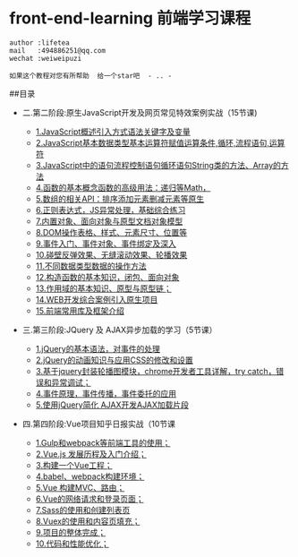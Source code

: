 # front-end-learning 前端学习课程

    author :lifetea
    mail   :494886251@qq.com
    wechat :weiweipuzi

    如果这个教程对您有所帮助  给一个star吧  - .. -

##目录

* 二.第二阶段:原生JavaScript开发及网页常见特效案例实战（15节课)
    * [1.JavaScript概述引入方式语法关键字及变量](./lesson/js/01)
    * [2.JavaScript基本数据类型基本运算符赋值运算条件,循环,流程语句,运算符](./lesson/js/02)     
    * [3.JavaScript中的语句流程控制语句循环语句String类的方法、Array的方法](./doc/1/webpack.md)     
    * [4.函数的基本概念函数的高级用法：递归等Math，](./doc/1/webpack.md)     
    * [5.数组的相关API：排序添加元素删减元素等原生](./doc/1/webpack.md) 
    * [6.正则表达式，JS异常处理，基础综合练习](./doc/1/webpack.md) 
    * [7.内置对象、面向对象与原型文档对象模型](./doc/1/webpack.md) 
    * [8.DOM操作表格、样式、元素尺寸、位置等](./doc/1/webpack.md) 
    * [9.事件入门、事件对象、事件绑定及深入](./doc/1/webpack.md) 
    * [10.碰壁反弹效果、无缝滚动效果、轮播效果](./doc/1/webpack.md) 
    * [11.不同数据类型数据的操作方法](./doc/1/webpack.md) 
    * [12.构造函数的基本知识，闭包、面向对象](./doc/1/webpack.md) 
    * [13.作用域的基本知识、原型与原型链；](./doc/1/webpack.md) 
    * [14.WEB开发综合案例引入原生项目](./doc/1/webpack.md) 
    * [15.前端常用库及框架介绍](./doc/1/webpack.md) 
       
* 三.第三阶段:JQuery 及 AJAX异步加载的学习（5节课）
    * [1.jQuery的基本语法，对事件的处理](./lesson/js/01/vue.md)
    * [2.jQuery的动画知识与应用CSS的修改和设置](./doc/1/webpack.md)     
    * [3.基于jquery封装轮播图模块，chrome开发者工具详解，try catch，错误和异常调试；](./doc/1/webpack.md)     
    * [4.事件原理，事件传播，事件委托的应用](./doc/1/webpack.md)     
    * [5.使用jQuery简化 AJAX开发AJAX加载片段](./doc/1/webpack.md) 
    
    
* 四.第四阶段:Vue项目知乎日报实战（10节课
    * [1.Gulp和webpack等前端工具的使用；](./lesson/js/01/vue.md)
    * [2.Vue.js 发展历程及入门介绍；](./doc/1/webpack.md)     
    * [3.构建一个Vue工程；](./doc/1/webpack.md)     
    * [4.babel、webpack构建环境；](./doc/1/webpack.md)     
    * [5.Vue 构建MVC、路由；](./doc/1/webpack.md) 
    * [6.Vue的网络请求和登录页面；](./doc/1/webpack.md) 
    * [7.Sass的使用和创建列表页](./doc/1/webpack.md) 
    * [8.Vuex的使用和内容页填充；](./doc/1/webpack.md) 
    * [9.项目的整体完成；](./doc/1/webpack.md) 
    * [10.代码和性能优化；](./doc/1/webpack.md) 

